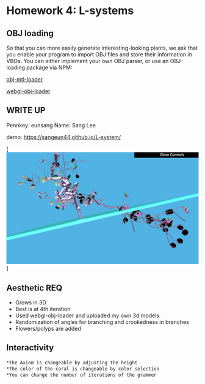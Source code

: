 # Homework 4: L-systems

## OBJ loading
So that you can more easily generate interesting-looking plants, we ask that you
enable your program to import OBJ files and store their information in VBOs. You
can either implement your own OBJ parser, or use an OBJ-loading package via NPM:

[obj-mtl-loader](https://www.npmjs.com/package/obj-mtl-loader)

[webgl-obj-loader](https://www.npmjs.com/package/webgl-obj-loader)


## WRITE UP
Pennkey: eunsang
Name: Sang Lee

demo: https://sangeun44.github.io/L-system/

[![](1st.png)]

## Aesthetic REQ
* Grows in 3D
* Best is at 4th iteration
* Used webgl-obj-loader and uploaded my own 3d models
* Randomization of angles for branching and crookedness in branches
* Flowers/polyps are added

## Interactivity
    *The Axiom is changeable by adjusting the height
    *The color of the coral is changeable by color selection
    *You can change the number of iterations of the grammer
    
